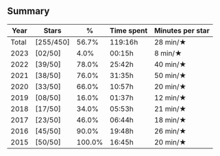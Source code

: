 ## Summary
Year|Stars|%|Time spent|Minutes per star
-|-|-|-|-
Total|[255/450]|56.7%|119:16h|28 min/★
2023|[02/50]|4.0%|00:15h|8 min/★
2022|[39/50]|78.0%|25:42h|40 min/★
2021|[38/50]|76.0%|31:35h|50 min/★
2020|[33/50]|66.0%|10:57h|20 min/★
2019|[08/50]|16.0%|01:37h|12 min/★
2018|[17/50]|34.0%|05:53h|21 min/★
2017|[23/50]|46.0%|06:44h|18 min/★
2016|[45/50]|90.0%|19:48h|26 min/★
2015|[50/50]|100.0%|16:45h|20 min/★
